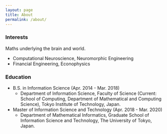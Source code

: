 ```yaml
---
layout: page
title: About
permalink: /about/
---
```


### Interests
Maths underlying the brain and world.
* Computational Neuroscience, Neuromorphic Engineering
* Financial Engineering, Econophysics

### Education

* B.S. in Information Science (Apr. 2014 - Mar. 2018)
  - Department of Information Science, Faculty of Science (Current: School of Computing, Department of Mathematical and Computing Science), Tokyo Institute of Technology, Japan.
* Master of Information Science and Technology (Apr. 2018 - Mar. 2020)
  - Department of Mathematical Informatics, Graduate School of Information Science and Technology, The University of Tokyo, Japan.



<!-- ### More Information -->



<!--[email@domain.com](mailto:email@domain.com) -->
